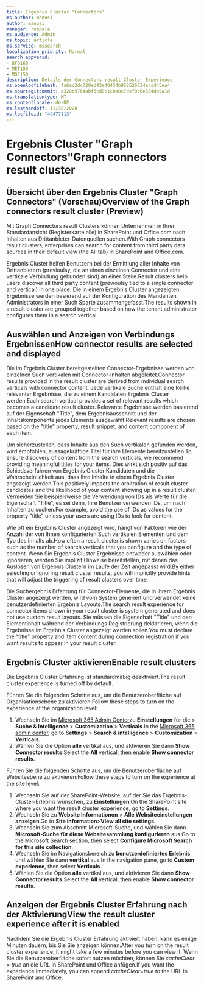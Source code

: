 ```yaml
---
title: Ergebnis Cluster "Connectors"
ms.author: manusi
author: manusi
manager: ruppala
ms.audience: Admin
ms.topic: article
ms.service: mssearch
localization_priority: Normal
search.appverid:
- BFB160
- MET150
- MOE150
description: Details der Connectors result Cluster Experience
ms.openlocfilehash: fa6ac2dc720ed43e40454b952526734accd45ea4
ms.sourcegitcommit: a328b9764abf5cd0c1c0a8c7def0c6e334da9a1d
ms.translationtype: MT
ms.contentlocale: de-DE
ms.lasthandoff: 11/30/2020
ms.locfileid: "49477113"
---
```

# <a name="graph-connectors-result-cluster"></a><span data-ttu-id="1858a-103">Ergebnis Cluster "Graph Connectors"</span><span class="sxs-lookup"><span data-stu-id="1858a-103">Graph connectors result cluster</span></span>

## <a name="overview-of-the-graph-connectors-result-cluster-preview"></a><span data-ttu-id="1858a-104">Übersicht über den Ergebnis Cluster "Graph Connectors" (Vorschau)</span><span class="sxs-lookup"><span data-stu-id="1858a-104">Overview of the Graph connectors result cluster (Preview)</span></span>  

<span data-ttu-id="1858a-105">Mit Graph Connectors result Clusters können Unternehmen in Ihrer Standardansicht (Registerkarte alle) in SharePoint und Office.com nach Inhalten aus Drittanbieter-Datenquellen suchen.</span><span class="sxs-lookup"><span data-stu-id="1858a-105">With Graph connectors result clusters, enterprises can search for content from third party data sources in their default view (the All tab) in SharePoint and Office.com.</span></span>

<span data-ttu-id="1858a-106">Ergebnis Cluster helfen Benutzern bei der Ermittlung aller Inhalte von Drittanbietern (previoulsy, die an einen einzelnen Connector und eine vertikale Verbindung gebunden sind) an einer Stelle.</span><span class="sxs-lookup"><span data-stu-id="1858a-106">Result clusters help users discover all third party content (previoulsy tied to a single connector and vertical) in one place.</span></span> <span data-ttu-id="1858a-107">Die in einem Ergebnis Cluster angezeigten Ergebnisse werden basierend auf der Konfiguration des Mandanten Administrators in einer Such Sparte zusammengefasst.</span><span class="sxs-lookup"><span data-stu-id="1858a-107">The results shown in a result cluster are grouped together based on how the tenant administrator configures them in a search vertical.</span></span>  

## <a name="how-connector-results-are-selected-and-displayed"></a><span data-ttu-id="1858a-108">Auswählen und Anzeigen von Verbindungs Ergebnissen</span><span class="sxs-lookup"><span data-stu-id="1858a-108">How connector results are selected and displayed</span></span>

<span data-ttu-id="1858a-109">Die im Ergebnis Cluster bereitgestellten Connector-Ergebnisse werden von einzelnen Such vertikalen mit Connector-Inhalten abgeleitet.</span><span class="sxs-lookup"><span data-stu-id="1858a-109">Connector results provided in the result cluster are derived from individual search verticals with connector content.</span></span> <span data-ttu-id="1858a-110">Jede vertikale Suche enthält eine Reihe relevanter Ergebnisse, die zu einem Kandidaten Ergebnis Cluster werden.</span><span class="sxs-lookup"><span data-stu-id="1858a-110">Each search vertical provides a set of relevant results which becomes a candidate result cluster.</span></span> <span data-ttu-id="1858a-111">Relevante Ergebnisse werden basierend auf der Eigenschaft "Title", dem Ergebnisausschnitt und der Inhaltskomponente jedes Elements ausgewählt.</span><span class="sxs-lookup"><span data-stu-id="1858a-111">Relevant results are chosen based on the "title" property, result snippet, and content component of each item.</span></span>

<span data-ttu-id="1858a-112">Um sicherzustellen, dass Inhalte aus den Such vertikalen gefunden werden, wird empfohlen, aussagekräftige Titel für ihre Elemente bereitzustellen.</span><span class="sxs-lookup"><span data-stu-id="1858a-112">To ensure discovery of content from the search verticals, we recommend providing meaningful titles for your items.</span></span> <span data-ttu-id="1858a-113">Dies wirkt sich positiv auf das Schiedsverfahren von Ergebnis Cluster Kandidaten und die Wahrscheinlichkeit aus, dass Ihre Inhalte in einem Ergebnis Cluster angezeigt werden.</span><span class="sxs-lookup"><span data-stu-id="1858a-113">This positively impacts the arbitration of result cluster candidates and the likelihood of your content showing up in a result cluster.</span></span> <span data-ttu-id="1858a-114">Vermeiden Sie beispielsweise die Verwendung von IDs als Werte für die Eigenschaft "Title", es sei denn, Ihre Benutzer verwenden IDs, um nach Inhalten zu suchen.</span><span class="sxs-lookup"><span data-stu-id="1858a-114">For example, avoid the use of IDs as values for the property "title" unless your users are using IDs to look for content.</span></span>

<span data-ttu-id="1858a-115">Wie oft ein Ergebnis Cluster angezeigt wird, hängt von Faktoren wie der Anzahl der von Ihnen konfigurierten Such vertikalen Elementen und dem Typ des Inhalts ab.</span><span class="sxs-lookup"><span data-stu-id="1858a-115">How often a result cluster is shown varies on factors such as the number of search verticals that you configure and the type of content.</span></span> <span data-ttu-id="1858a-116">Wenn Sie Ergebnis Cluster Ergebnisse entweder auswählen oder ignorieren, werden Sie implizit Hinweise bereitstellen, mit denen das Auslösen von Ergebnis Clustern im Laufe der Zeit angepasst wird.</span><span class="sxs-lookup"><span data-stu-id="1858a-116">By either selecting or ignoring result cluster results, you will implicitly provide hints that will adjust the triggering of result clusters over time.</span></span>

<span data-ttu-id="1858a-117">Die Suchergebnis Erfahrung für Connector-Elemente, die in ihrem Ergebnis Cluster angezeigt werden, wird vom System generiert und verwendet keine benutzerdefinierten Ergebnis Layouts.</span><span class="sxs-lookup"><span data-stu-id="1858a-117">The search result experience for connector items shown in your result cluster is system generated and does not use custom result layouts.</span></span> <span data-ttu-id="1858a-118">Sie müssen die Eigenschaft "Title" und den Elementinhalt während der Verbindungs Registrierung deklarieren, wenn die Ergebnisse im Ergebnis Cluster angezeigt werden sollen.</span><span class="sxs-lookup"><span data-stu-id="1858a-118">You must declare the "title" property and item content during connection registration if you want results to appear in your result cluster.</span></span>

## <a name="enable-result-clusters"></a><span data-ttu-id="1858a-119">Ergebnis Cluster aktivieren</span><span class="sxs-lookup"><span data-stu-id="1858a-119">Enable result clusters</span></span>
  
<span data-ttu-id="1858a-120">Die Ergebnis Cluster Erfahrung ist standardmäßig deaktiviert.</span><span class="sxs-lookup"><span data-stu-id="1858a-120">The result cluster experience is turned off by default.</span></span>  

<span data-ttu-id="1858a-121">Führen Sie die folgenden Schritte aus, um die Benutzeroberfläche auf Organisationsebene zu aktivieren:</span><span class="sxs-lookup"><span data-stu-id="1858a-121">Follow these steps to turn on the experience at the organization level:</span></span>

1. <span data-ttu-id="1858a-122">Wechseln Sie im [Microsoft 365 Admin Center](https://admin.microsoft.com/)zu **Einstellungen** für die  >  **Suche & Intelligence**  >  **Customization**  >  **Verticals**.</span><span class="sxs-lookup"><span data-stu-id="1858a-122">In the [Microsoft 365 admin center](https://admin.microsoft.com/), go to **Settings** > **Search & intelligence** > **Customization** > **Verticals**.</span></span>  
2. <span data-ttu-id="1858a-123">Wählen Sie die Option **alle** vertikal aus, und aktivieren Sie dann **Show Connector results**.</span><span class="sxs-lookup"><span data-stu-id="1858a-123">Select  the **All** vertical, then enable **Show connector results**.</span></span> 


<span data-ttu-id="1858a-124">Führen Sie die folgenden Schritte aus, um die Benutzeroberfläche auf Websiteebene zu aktivieren:</span><span class="sxs-lookup"><span data-stu-id="1858a-124">Follow these steps to turn on the experience at the site level:</span></span>

1. <span data-ttu-id="1858a-125">Wechseln Sie auf der SharePoint-Website, auf der Sie das Ergebnis-Cluster-Erlebnis wünschen, zu **Einstellungen**.</span><span class="sxs-lookup"><span data-stu-id="1858a-125">On the SharePoint site where you want the result cluster experience, go to **Settings**.</span></span>
2. <span data-ttu-id="1858a-126">Wechseln Sie zu **Website Informationen** > **Alle Websiteeinstellungen anzeigen**.</span><span class="sxs-lookup"><span data-stu-id="1858a-126">Go to **Site information**>**View all site settings**.</span></span>
3. <span data-ttu-id="1858a-127">Wechseln Sie zum Abschnitt Microsoft-Suche, und wählen Sie dann **Microsoft-Suche für diese Websitesammlung konfigurieren** aus.</span><span class="sxs-lookup"><span data-stu-id="1858a-127">Go to the Microsoft Search section, then select **Configure Microsoft Search for this site collection**.</span></span>
4. <span data-ttu-id="1858a-128">Wechseln Sie im Navigationsbereich zu **benutzerdefiniertes Erlebnis**, und wählen Sie dann **vertikal** aus.</span><span class="sxs-lookup"><span data-stu-id="1858a-128">In the navigation pane, go to **Custom experience**, then select **Verticals**.</span></span>
5. <span data-ttu-id="1858a-129">Wählen Sie die Option **alle** vertikal aus, und aktivieren Sie dann **Show Connector results**.</span><span class="sxs-lookup"><span data-stu-id="1858a-129">Select the **All** vertical, then enable **Show connector results**.</span></span>

## <a name="view-the-result-cluster-experience-after-it-is-enabled"></a><span data-ttu-id="1858a-130">Anzeigen der Ergebnis Cluster Erfahrung nach der Aktivierung</span><span class="sxs-lookup"><span data-stu-id="1858a-130">View the result cluster experience after it is enabled</span></span>

<span data-ttu-id="1858a-131">Nachdem Sie die Ergebnis Cluster Erfahrung aktiviert haben, kann es einige Minuten dauern, bis Sie Sie anzeigen können.</span><span class="sxs-lookup"><span data-stu-id="1858a-131">After you turn on the result cluster experience, it might take a few minutes before you can view it.</span></span> <span data-ttu-id="1858a-132">Wenn Sie die Benutzeroberfläche sofort nutzen möchten, können Sie *cacheClear = true* an die URL in SharePoint und Office anfügen.</span><span class="sxs-lookup"><span data-stu-id="1858a-132">If you want the experience immediately, you can append *cacheClear=true* to the URL in SharePoint and Office.</span></span>
